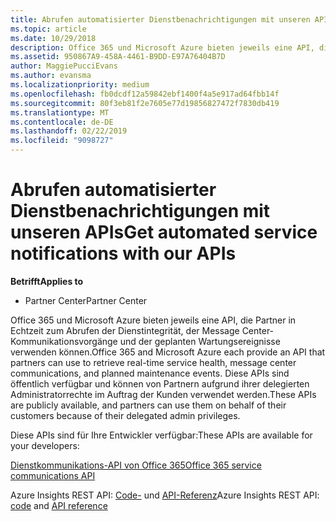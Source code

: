```yaml
---
title: Abrufen automatisierter Dienstbenachrichtigungen mit unseren APIs | Partner Center
ms.topic: article
ms.date: 10/29/2018
description: Office 365 und Microsoft Azure bieten jeweils eine API, die Partner in Echtzeit zum Abrufen der Dienstintegrität, der Message Center-Kommunikationsvorgänge und der geplanten Wartungsereignisse verwenden können.
ms.assetid: 950867A9-458A-4461-B9DD-E97A76404B7D
author: MaggiePucciEvans
ms.author: evansma
ms.localizationpriority: medium
ms.openlocfilehash: fb0dcdf12a59842ebf1400f4a5e917ad64fbb14f
ms.sourcegitcommit: 80f3eb81f2e7605e77d19856827472f7830db419
ms.translationtype: MT
ms.contentlocale: de-DE
ms.lasthandoff: 02/22/2019
ms.locfileid: "9098727"
---
```

# <a name="get-automated-service-notifications-with-our-apis"></a><span data-ttu-id="05068-103">Abrufen automatisierter Dienstbenachrichtigungen mit unseren APIs</span><span class="sxs-lookup"><span data-stu-id="05068-103">Get automated service notifications with our APIs</span></span>

**<span data-ttu-id="05068-104">Betrifft</span><span class="sxs-lookup"><span data-stu-id="05068-104">Applies to</span></span>**

-  <span data-ttu-id="05068-105">Partner Center</span><span class="sxs-lookup"><span data-stu-id="05068-105">Partner Center</span></span>

<span data-ttu-id="05068-106">Office 365 und Microsoft Azure bieten jeweils eine API, die Partner in Echtzeit zum Abrufen der Dienstintegrität, der Message Center-Kommunikationsvorgänge und der geplanten Wartungsereignisse verwenden können.</span><span class="sxs-lookup"><span data-stu-id="05068-106">Office 365 and Microsoft Azure each provide an API that partners can use to retrieve real-time service health, message center communications, and planned maintenance events.</span></span> <span data-ttu-id="05068-107">Diese APIs sind öffentlich verfügbar und können von Partnern aufgrund ihrer delegierten Administratorrechte im Auftrag der Kunden verwendet werden.</span><span class="sxs-lookup"><span data-stu-id="05068-107">These APIs are publicly available, and partners can use them on behalf of their customers because of their delegated admin privileges.</span></span>

<span data-ttu-id="05068-108">Diese APIs sind für Ihre Entwickler verfügbar:</span><span class="sxs-lookup"><span data-stu-id="05068-108">These APIs are available for your developers:</span></span>

[<span data-ttu-id="05068-109">Dienstkommunikations-API von Office 365</span><span class="sxs-lookup"><span data-stu-id="05068-109">Office 365 service communications API</span></span>](https://go.microsoft.com/fwlink/p/?LinkId=616899)

<span data-ttu-id="05068-110">Azure Insights REST API: [Code-](https://go.microsoft.com/fwlink/p/?LinkId=617299) und [API-Referenz](https://go.microsoft.com/fwlink/p/?LinkId=617300)</span><span class="sxs-lookup"><span data-stu-id="05068-110">Azure Insights REST API: [code](https://go.microsoft.com/fwlink/p/?LinkId=617299) and [API reference](https://go.microsoft.com/fwlink/p/?LinkId=617300)</span></span>

 

 



